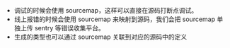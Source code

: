 - 调试的时候会使用 sourcemap，这样可以直接在源码打断点调试。
- 线上报错的时候会使用 sourcemap 来映射到源码，我们会把 sourcemap 单独上传 sentry 等错误收集平台。
- 生成的类型也可以通过 sourcemap 关联到对应的源码中的定义